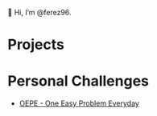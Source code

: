 👋 Hi, I’m @ferez96.

# Projects

# Personal Challenges

- [OEPE - One Easy Problem Everyday](https://github.com/ferez96/Road2BlackRed/tree/master/2021/1EasyProblemEveryday)
